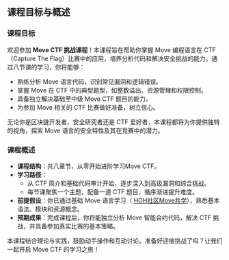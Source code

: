 ## 课程目标与概述

### 课程目标
欢迎参加 **Move CTF 挑战课程**！本课程旨在帮助你掌握 Move 编程语言在 CTF（Capture The Flag）比赛中的应用，培养分析代码和解决安全挑战的能力。通过八节课的学习，你将能够：
- 熟练分析 Move 语言代码，识别常见漏洞和逻辑错误。
- 掌握 Move 在 CTF 中的典型题型，如整数溢出、资源管理和权限控制。
- 具备独立解决基础至中级 Move CTF 题目的能力。
- 为参加 Move 相关的 CTF 比赛做好准备，树立信心。

无论你是区块链开发者、安全研究者还是 CTF 爱好者，本课程都将为你提供独特的视角，探索 Move 语言的安全特性及其在竞赛中的潜力。

### 课程概述
- **课程结构**：共八章节，从零开始进阶学习Move CTF。
- **学习路径**：
  - 从 CTF 简介和基础代码审计开始，逐步深入到高级漏洞和综合挑战。
  - 每节课聚焦一个主题，配备一道 CTF 题目，循序渐进提升难度。
- **前提假设**：你已通过基础 Move 语言学习（ [HOH社区Move共学](https://github.com/move-cn/letsmove)），熟悉基本语法、模块和资源概念。
- **预期成果**：完成课程后，你将能独立分析 Move 智能合约代码，解决 CTF 挑战，并具备参加真实比赛的基本策略。

本课程结合理论与实践，鼓励动手操作和互动讨论。准备好迎接挑战了吗？让我们一起开启 Move CTF 的学习之旅！
